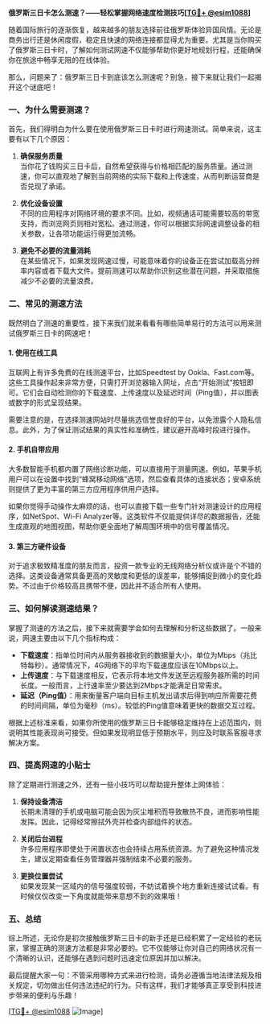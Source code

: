 **俄罗斯三日卡怎么测速？——轻松掌握网络速度检测技巧[[TG💪+ @esim1088](https://t.me/s/esim1088)]**

随着国际旅行的逐渐恢复，越来越多的朋友选择前往俄罗斯体验异国风情。无论是商务出行还是休闲度假，稳定且快速的网络连接都显得尤为重要。尤其是当你购买了俄罗斯三日卡时，了解如何测试网速不仅能够帮助你更好地规划行程，还能确保你在旅途中畅享无阻的在线体验。

那么，问题来了：俄罗斯三日卡到底该怎么测速呢？别急，接下来就让我们一起揭开这个谜底吧！

### 一、为什么需要测速？

首先，我们得明白为什么要在使用俄罗斯三日卡时进行网速测试。简单来说，这主要有以下几个原因：

1. **确保服务质量**  
   当你花了钱购买三日卡后，自然希望获得与价格相匹配的服务质量。通过测速，你可以直观地了解到当前网络的实际下载和上传速度，从而判断运营商是否兑现了承诺。

2. **优化设备设置**  
   不同的应用程序对网络环境的要求不同。比如，视频通话可能需要较高的带宽支持，而浏览网页则相对宽松。通过测速，你可以根据实际网速调整设备的相关参数，让各项功能运行得更加流畅。

3. **避免不必要的流量消耗**  
   在某些情况下，如果发现网速过慢，可能意味着你的设备正在尝试加载高分辨率内容或者下载大文件。提前测速可以帮助你识别这些潜在问题，并采取措施减少不必要的流量浪费。

### 二、常见的测速方法

既然明白了测速的重要性，接下来我们就来看看有哪些简单易行的方法可以用来测试俄罗斯三日卡的网速吧！

#### 1. 使用在线工具

互联网上有许多免费的在线测速平台，比如Speedtest by Ookla、Fast.com等。这些工具操作起来非常方便，只需打开浏览器输入网址，点击“开始测试”按钮即可。它们会自动检测你的下载速度、上传速度以及延迟时间（Ping值），并以图表或数字的形式呈现结果。

需要注意的是，在选择测速网站时尽量挑选信誉良好的平台，以免泄露个人隐私信息。此外，为了保证测试结果的真实性和准确性，建议避开高峰时段进行操作。

#### 2. 手机自带应用

大多数智能手机都内置了网络诊断功能，可以直接用于测量网速。例如，苹果手机用户可以在设置中找到“蜂窝移动网络”选项，然后查看具体的连接状态；安卓系统则提供了更为丰富的第三方应用程序供用户选择。

如果你觉得手动操作太麻烦的话，也可以直接下载一些专门针对测速设计的应用程序，如NetSpot、Wi-Fi Analyzer等。这类软件不仅能提供详尽的数据报告，还能生成直观的地图视图，帮助你更全面地了解周围环境中的信号覆盖情况。

#### 3. 第三方硬件设备

对于追求极致精准度的朋友而言，投资一款专业的无线网络分析仪或许是个不错的选择。这类设备通常具备更高的灵敏度和更低的误差率，能够捕捉到微小的变化趋势。不过由于价格较高且携带不便，因此并不适合所有人使用。

### 三、如何解读测速结果？

掌握了测速的方法之后，接下来就需要学会如何去理解和分析这些数据了。一般来说，网速主要由以下几个指标构成：

- **下载速度**：指单位时间内从服务器接收到的数据量大小，单位为Mbps（兆比特每秒）。通常情况下，4G网络下的平均下载速度应该在10Mbps以上。
- **上传速度**：与下载速度相反，它表示将本地文件发送至远程服务器所需的时间长度。一般而言，上行速率至少要达到2Mbps才能满足日常需求。
- **延迟（Ping值）**：用来衡量客户端向目标主机发出请求后得到响应所需要花费的时间间隔，单位为毫秒（ms）。较低的Ping值意味着更快的数据交互过程。

根据上述标准来看，如果你所使用的俄罗斯三日卡能够稳定维持在上述范围内，则说明其性能表现尚可接受。但如果发现明显低于预期水平，则应及时联系客服寻求解决方案。

### 四、提高网速的小贴士

除了定期进行测速之外，还有一些小技巧可以帮助提升整体上网体验：

1. **保持设备清洁**  
   长期未清理的手机或电脑可能会因为灰尘堆积而导致散热不良，进而影响性能发挥。因此，记得经常擦拭外壳并检查内部组件的状态。

2. **关闭后台进程**  
   许多应用程序即使处于闲置状态也会持续占用系统资源。为了避免这种情况发生，建议定期查看任务管理器并强制结束不必要的服务。

3. **更换位置尝试**  
   如果发现某一区域内的信号强度较弱，不妨试着换个地方重新连接试试看。有时候仅仅改变一下角度就能带来意想不到的效果哦！

### 五、总结

综上所述，无论你是初次接触俄罗斯三日卡的新手还是已经积累了一定经验的老玩家，掌握正确的测速方法都是非常必要的。它不仅能够让你对自己的网络状况有一个清晰的认识，还能够在遇到问题时迅速定位原因并加以解决。

最后提醒大家一句：不管采用哪种方式来进行检测，请务必遵循当地法律法规及相关规定，切勿做出任何违法违纪的行为。只有这样，我们才能够真正享受到科技进步带来的便利与乐趣！

[[TG💪+ @esim1088](https://t.me/s/esim1088) ![Image](https://i.postimg.cc/4NQfJmqS/Snipaste-2025-05-13-00-14-12.png)]